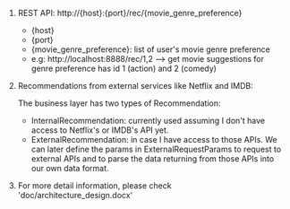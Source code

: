 1. REST API: http://{host}:{port}/rec/{movie_genre_preference}
    - {host} 
    - {port}
    - {movie_genre_preference}: list of user's movie genre preference
    - e.g: http://localhost:8888/rec/1,2
        --> get movie suggestions for genre preference has id 1 (action) and 2 (comedy)
        
2. Recommendations from external services like Netflix and IMDB:
    
    The business layer has two types of Recommendation:
    - InternalRecommendation: currently used assuming I don't have access to Netflix's or IMDB's API yet. 
    - ExternalRecommendation: in case I have access to those APIs. 
        We can later define the params in ExternalRequestParams to request to external APIs and 
        to parse the data returning from those APIs into our own data format. 

3. For more detail information, please check 'doc/architecture_design.docx'
         
